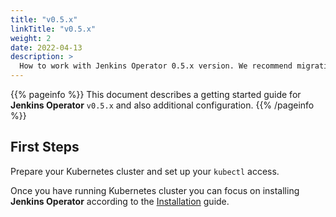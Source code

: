 ```yaml
---
title: "v0.5.x"
linkTitle: "v0.5.x"
weight: 2
date: 2022-04-13
description: >
  How to work with Jenkins Operator 0.5.x version. We recommend migrating to a newer version.
---
```


{{% pageinfo %}}
This document describes a getting started guide for **Jenkins Operator** `v0.5.x` and also additional configuration.
{{% /pageinfo %}}

## First Steps

Prepare your Kubernetes cluster and set up your `kubectl` access.

Once you have running Kubernetes cluster you can focus on installing **Jenkins Operator** according to the [Installation](/kubernetes-operator/docs/installation/) guide.
